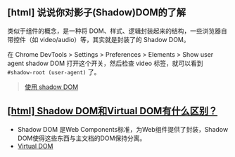 ## [html] 说说你对影子(Shadow)DOM的了解

类似于组件的概念，是一种将 DOM、样式、逻辑封装起来的结构，一些浏览器自带控件（如 video/audio）等，其实就是封装了的 Shadow DOM。

在 Chrome DevTools > Settings > Preferences > Elements > Show user agent shadow DOM 打开这个开关，然后检查 video 标签，就可以看到 `#shadow-root (user-agent)` 了。

> [使用 shadow DOM](https://developer.mozilla.org/zh-CN/docs/Web/Web_Components/Using_shadow_DOM)

## [[html] Shadow DOM和Virtual DOM有什么区别？](https://github.com/haizlin/fe-interview/issues/1275)

- Shadow DOM 是Web Components标准，为Web组件提供了封装，Shadow DOM使得这些东西与主文档的DOM保持分离。
- [Virtual DOM](../../fe-interview-vue/contents/227.md)
